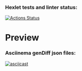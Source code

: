 ### Hexlet tests and linter status:

[![Actions Status](https://github.com/olgarozmetova/frontend-project-46/actions/workflows/hexlet-check.yml/badge.svg)](https://github.com/olgarozmetova/frontend-project-46/actions)

# Preview

### Asciinema genDiff json files:

[![asciicast](https://asciinema.org/a/4R4o9jSf7DTgPkGpvDHNbPEcG.svg)](https://asciinema.org/a/4R4o9jSf7DTgPkGpvDHNbPEcG)
